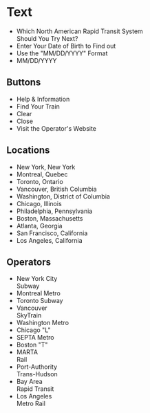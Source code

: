 # Text

- Which North American Rapid Transit System<br>Should You Try Next?
- Enter Your Date of Birth to Find out
- Use the "MM/DD/YYYY" Format
- MM/DD/YYYY

## Buttons

- Help & Information
- Find Your Train
- Clear
- Close
- Visit the Operator's Website

## Locations

- New York, New York
- Montreal, Quebec
- Toronto, Ontario
- Vancouver, British Columbia
- Washington, District of Columbia
- Chicago, Illinois
- Philadelphia, Pennsylvania
- Boston, Massachusetts
- Atlanta, Georgia
- San Francisco, California
- Los Angeles, California

## Operators

- New York City<br>Subway
- Montreal Metro
- Toronto Subway
- Vancouver<br>SkyTrain
- Washington Metro
- Chicago "L"
- SEPTA Metro
- Boston "T"
- MARTA<br>Rail
- Port-Authority<br>Trans-Hudson
- Bay Area<br>Rapid Transit
- Los Angeles<br>Metro Rail
